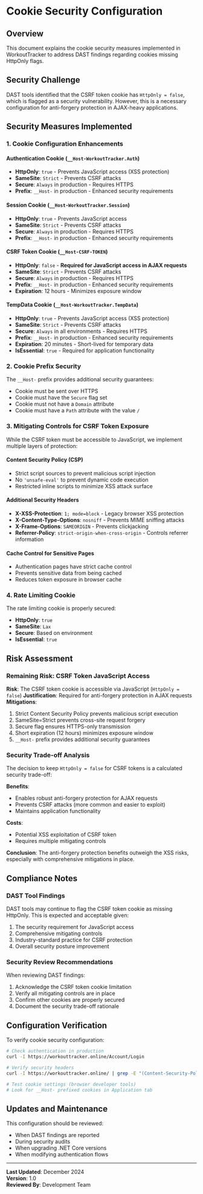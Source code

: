 # Cookie Security Configuration

## Overview

This document explains the cookie security measures implemented in WorkoutTracker to address DAST findings regarding cookies missing HttpOnly flags.

## Security Challenge

DAST tools identified that the CSRF token cookie has `HttpOnly = false`, which is flagged as a security vulnerability. However, this is a necessary configuration for anti-forgery protection in AJAX-heavy applications.

## Security Measures Implemented

### 1. Cookie Configuration Enhancements

#### Authentication Cookie (`__Host-WorkoutTracker.Auth`)
- **HttpOnly**: `true` - Prevents JavaScript access (XSS protection)
- **SameSite**: `Strict` - Prevents CSRF attacks
- **Secure**: `Always` in production - Requires HTTPS
- **Prefix**: `__Host-` in production - Enhanced security requirements

#### Session Cookie (`__Host-WorkoutTracker.Session`)
- **HttpOnly**: `true` - Prevents JavaScript access
- **SameSite**: `Strict` - Prevents CSRF attacks
- **Secure**: `Always` in production - Requires HTTPS
- **Prefix**: `__Host-` in production - Enhanced security requirements

#### CSRF Token Cookie (`__Host-CSRF-TOKEN`)
- **HttpOnly**: `false` - **Required for JavaScript access in AJAX requests**
- **SameSite**: `Strict` - Prevents CSRF attacks
- **Secure**: `Always` in production - Requires HTTPS
- **Prefix**: `__Host-` in production - Enhanced security requirements
- **Expiration**: 12 hours - Minimizes exposure window

#### TempData Cookie (`__Host-WorkoutTracker.TempData`)
- **HttpOnly**: `true` - Prevents JavaScript access (XSS protection)
- **SameSite**: `Strict` - Prevents CSRF attacks
- **Secure**: `Always` in all environments - Requires HTTPS
- **Prefix**: `__Host-` in production - Enhanced security requirements
- **Expiration**: 20 minutes - Short-lived for temporary data
- **IsEssential**: `true` - Required for application functionality

### 2. Cookie Prefix Security

The `__Host-` prefix provides additional security guarantees:
- Cookie must be sent over HTTPS
- Cookie must have the `Secure` flag set
- Cookie must not have a `Domain` attribute
- Cookie must have a `Path` attribute with the value `/`

### 3. Mitigating Controls for CSRF Token Exposure

While the CSRF token must be accessible to JavaScript, we implement multiple layers of protection:

#### Content Security Policy (CSP)
- Strict script sources to prevent malicious script injection
- No `'unsafe-eval'` to prevent dynamic code execution
- Restricted inline scripts to minimize XSS attack surface

#### Additional Security Headers
- **X-XSS-Protection**: `1; mode=block` - Legacy browser XSS protection
- **X-Content-Type-Options**: `nosniff` - Prevents MIME sniffing attacks
- **X-Frame-Options**: `SAMEORIGIN` - Prevents clickjacking
- **Referrer-Policy**: `strict-origin-when-cross-origin` - Controls referrer information

#### Cache Control for Sensitive Pages
- Authentication pages have strict cache control
- Prevents sensitive data from being cached
- Reduces token exposure in browser cache

### 4. Rate Limiting Cookie

The rate limiting cookie is properly secured:
- **HttpOnly**: `true`
- **SameSite**: `Lax`
- **Secure**: Based on environment
- **IsEssential**: `true`

## Risk Assessment

### Remaining Risk: CSRF Token JavaScript Access

**Risk**: The CSRF token cookie is accessible via JavaScript (`HttpOnly = false`)
**Justification**: Required for anti-forgery protection in AJAX requests
**Mitigations**:
1. Strict Content Security Policy prevents malicious script execution
2. SameSite=Strict prevents cross-site request forgery
3. Secure flag ensures HTTPS-only transmission
4. Short expiration (12 hours) minimizes exposure window
5. `__Host-` prefix provides additional security guarantees

### Security Trade-off Analysis

The decision to keep `HttpOnly = false` for CSRF tokens is a calculated security trade-off:

**Benefits**:
- Enables robust anti-forgery protection for AJAX requests
- Prevents CSRF attacks (more common and easier to exploit)
- Maintains application functionality

**Costs**:
- Potential XSS exploitation of CSRF token
- Requires multiple mitigating controls

**Conclusion**: The anti-forgery protection benefits outweigh the XSS risks, especially with comprehensive mitigations in place.

## Compliance Notes

### DAST Tool Findings

DAST tools may continue to flag the CSRF token cookie as missing HttpOnly. This is expected and acceptable given:

1. The security requirement for JavaScript access
2. Comprehensive mitigating controls
3. Industry-standard practice for CSRF protection
4. Overall security posture improvement

### Security Review Recommendations

When reviewing DAST findings:
1. Acknowledge the CSRF token cookie limitation
2. Verify all mitigating controls are in place
3. Confirm other cookies are properly secured
4. Document the security trade-off rationale

## Configuration Verification

To verify cookie security configuration:

```bash
# Check authentication in production
curl -I https://workouttracker.online/Account/Login

# Verify security headers
curl -I https://workouttracker.online/ | grep -E "(Content-Security-Policy|X-Frame-Options|X-XSS-Protection)"

# Test cookie settings (browser developer tools)
# Look for __Host- prefixed cookies in Application tab
```

## Updates and Maintenance

This configuration should be reviewed:
- When DAST findings are reported
- During security audits
- When upgrading .NET Core versions
- When modifying authentication flows

---

**Last Updated**: December 2024  
**Version**: 1.0  
**Reviewed By**: Development Team
